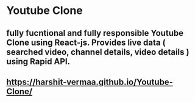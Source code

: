 # Youtube Clone
## fully fucntional and fully responsible Youtube Clone using React-js. Provides live data ( searched video, channel details, video details ) using Rapid API.
## https://harshit-vermaa.github.io/Youtube-Clone/
